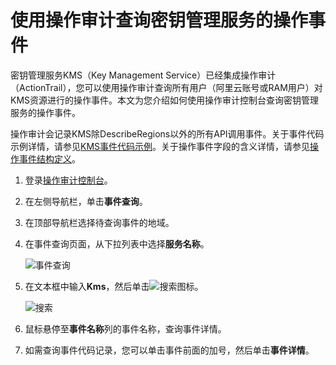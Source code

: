 # 使用操作审计查询密钥管理服务的操作事件

密钥管理服务KMS（Key Management Service）已经集成操作审计（ActionTrail），您可以使用操作审计查询所有用户（阿里云账号或RAM用户）对KMS资源进行的操作事件。本文为您介绍如何使用操作审计控制台查询密钥管理服务的操作事件。

操作审计会记录KMS除DescribeRegions以外的所有API调用事件。关于事件代码示例详情，请参见[KMS事件代码示例](/intl.zh-CN/管理历史事件/操作事件示例/KMS.md)。关于操作事件字段的含义详情，请参见[操作事件结构定义](/intl.zh-CN/管理历史事件/操作事件结构定义.md)。

1.  登录[操作审计控制台](https://actiontrail.console.aliyun.com)。

2.  在左侧导航栏，单击**事件查询**。

3.  在顶部导航栏选择待查询事件的地域。

4.  在事件查询页面，从下拉列表中选择**服务名称**。

    ![事件查询](https://static-aliyun-doc.oss-accelerate.aliyuncs.com/assets/img/zh-CN/0102202261/p277904.png)

5.  在文本框中输入**Kms**，然后单击![搜索](https://static-aliyun-doc.oss-accelerate.aliyuncs.com/assets/img/zh-CN/9986867061/p195915.png)图标。

    ![搜索](https://static-aliyun-doc.oss-accelerate.aliyuncs.com/assets/img/zh-CN/1102202261/p277907.png)

6.  鼠标悬停至**事件名称**列的事件名称，查询事件详情。

7.  如需查询事件代码记录，您可以单击事件前面的加号，然后单击**事件详情**。


